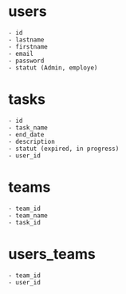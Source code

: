 # users
    - id
    - lastname
    - firstname
    - email
    - password
    - statut (Admin, employe)

# tasks
    - id
    - task_name
    - end_date
    - description
    - statut (expired, in progress)
    - user_id

# teams
    - team_id
    - team_name
    - task_id
    
# users_teams
    - team_id    
    - user_id